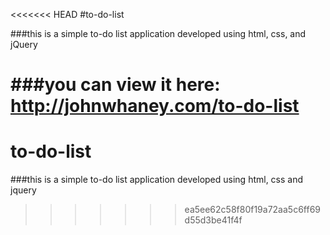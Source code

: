 <<<<<<< HEAD
#to-do-list

###this is a simple to-do list application developed using html, css, and jQuery

###you can view it here: http://johnwhaney.com/to-do-list
=======
# to-do-list

###this is a simple to-do list application developed using html, css and jquery
 
>>>>>>> ea5ee62c58f80f19a72aa5c6ff69d55d3be41f4f
